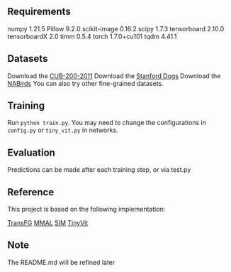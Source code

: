 ## Requirements
numpy                   1.21.5
Pillow                  9.2.0
scikit-image            0.16.2
scipy                   1.7.3
tensorboard             2.10.0
tensorboardX            2.0
timm                    0.5.4
torch                   1.7.0+cu101
tqdm                    4.41.1


## Datasets
Download the [CUB-200-2011](http://www.vision.caltech.edu/visipedia-data/CUB-200-2011/CUB_200_2011.tgz) 
Download the [Stanford Dogs](http://vision.stanford.edu/aditya86/ImageNetDogs/) 
Download the [NABirds](https://dl.allaboutbirds.org/nabirds) 
You can also try other fine-grained datasets. 

## Training
Run ``python train.py``. You may need to change the configurations in ``config.py`` or ``tiny_vit.py`` in networks.

## Evaluation
Predictions can be made after each training step, or via test.py

## Reference
This project is based on the following implementation:

[TransFG](https://github.com/TACJu/TransFG)
[MMAL](https://github.com/ZF4444/MMAL-Net)
[SIM](https://github.com/pku-icst-mipl/sim-trans_acmmm2022)
[TinyVit](https://github.com/microsoft/Cream/tree/main/TinyViT)

## Note
The README.md will be refined later